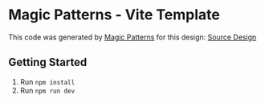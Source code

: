 # Magic Patterns - Vite Template

This code was generated by [Magic Patterns](https://magicpatterns.com) for this design: [Source Design](https://www.magicpatterns.com/c/tdr4aewvx4ztedaav2vkgg)

## Getting Started

1. Run `npm install`
2. Run `npm run dev`
